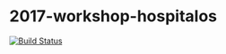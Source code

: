 # 2017-workshop-hospitalos

[![Build Status](https://travis-ci.org/somprasongd/2017-workshop-hospitalos.svg?branch=master)](https://travis-ci.org/somprasongd/2017-workshop-hospitalos)
